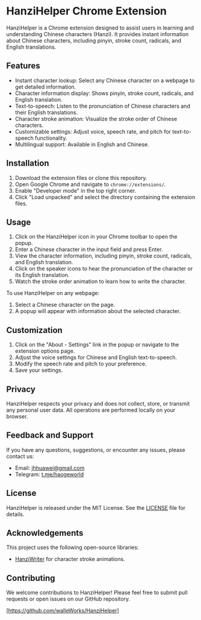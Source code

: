 # HanziHelper Chrome Extension

HanziHelper is a Chrome extension designed to assist users in learning and understanding Chinese characters (Hanzi). It provides instant information about Chinese characters, including pinyin, stroke count, radicals, and English translations.

## Features

- Instant character lookup: Select any Chinese character on a webpage to get detailed information.
- Character information display: Shows pinyin, stroke count, radicals, and English translation.
- Text-to-speech: Listen to the pronunciation of Chinese characters and their English translations.
- Character stroke animation: Visualize the stroke order of Chinese characters.
- Customizable settings: Adjust voice, speech rate, and pitch for text-to-speech functionality.
- Multilingual support: Available in English and Chinese.

## Installation

1. Download the extension files or clone this repository.
2. Open Google Chrome and navigate to `chrome://extensions/`.
3. Enable "Developer mode" in the top right corner.
4. Click "Load unpacked" and select the directory containing the extension files.

## Usage

1. Click on the HanziHelper icon in your Chrome toolbar to open the popup.
2. Enter a Chinese character in the input field and press Enter.
3. View the character information, including pinyin, stroke count, radicals, and English translation.
4. Click on the speaker icons to hear the pronunciation of the character or its English translation.
5. Watch the stroke order animation to learn how to write the character.

To use HanziHelper on any webpage:

1. Select a Chinese character on the page.
2. A popup will appear with information about the selected character.

## Customization

1. Click on the "About - Settings" link in the popup or navigate to the extension options page.
2. Adjust the voice settings for Chinese and English text-to-speech.
3. Modify the speech rate and pitch to your preference.
4. Save your settings.

## Privacy

HanziHelper respects your privacy and does not collect, store, or transmit any personal user data. All operations are performed locally on your browser.

## Feedback and Support

If you have any questions, suggestions, or encounter any issues, please contact us:

- Email: jhhuawei@gmail.com
- Telegram: [t.me/haogeworld](https://t.me/haogeworld)

## License

HanziHelper is released under the MIT License. See the [LICENSE](LICENSE) file for details.

## Acknowledgements

This project uses the following open-source libraries:

- [HanziWriter](https://github.com/chanind/hanzi-writer) for character stroke animations.

## Contributing

We welcome contributions to HanziHelper! Please feel free to submit pull requests or open issues on our GitHub repository.

[https://github.com/walleWorks/HanziHelper]
